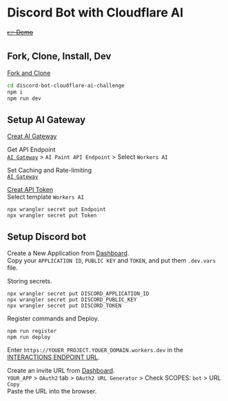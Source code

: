 # Discord Bot with Cloudflare AI

~~[👉 Demo](https://discord.com/oauth2/authorize?client_id=1227951760539258880&permissions=0&scope=bot)~~

## Fork, Clone, Install, Dev

[Fork and Clone](https://docs.github.com/en/pull-requests/collaborating-with-pull-requests/working-with-forks/fork-a-repo)

```sh
cd discord-bot-cloudflare-ai-challenge
npm i
npm run dev
```

## Setup AI Gateway

[Creat AI Gateway](https://developers.cloudflare.com/ai-gateway/get-started/creating-gateway/)

Get API Endpoint  
[`AI Gateway`](https://dash.cloudflare.com/?to=/:ai/ai-gateway/settings) > `AI Paint API Endpoint` > Select `Workers AI`

Set Caching and Rate-limiting  
[`AI Gateway`](https://dash.cloudflare.com/?to=/:ai/ai-gateway/settings)

[Creat API Token](https://dash.cloudflare.com/profile/api-tokens)  
Select template `Workers AI`

```shell
npx wrangler secret put Endpoint
npx wrangler secret put Token
```

## Setup Discord bot

Create a New Application from [Dashboard](https://discord.com/developers/applications).  
Copy your `APPLICATION ID`, `PUBLIC KEY` and `TOKEN`, and put them `.dev.vars` file.

Storing secrets.

```shell
npx wrangler secret put DISCORD_APPLICATION_ID
npx wrangler secret put DISCORD_PUBLIC_KEY
npx wrangler secret put DISCORD_TOKEN
```

Register commands and Deploy.

```shell
npm run register
npm run deploy
```

Enter `https://YOUER_PROJECT.YOUER_DOMAIN.workers.dev` in the [INTERACTIONS ENDPOINT URL](https://discord.com/developers/applications).

Create an invite URL from [Dashboard](https://discord.com/developers/applications).  
`YOUR_APP` > `OAuth2` tab > `OAuth2 URL Generator` > Check SCOPES: `bot` > URL `Copy`  
Paste the URL into the browser.
